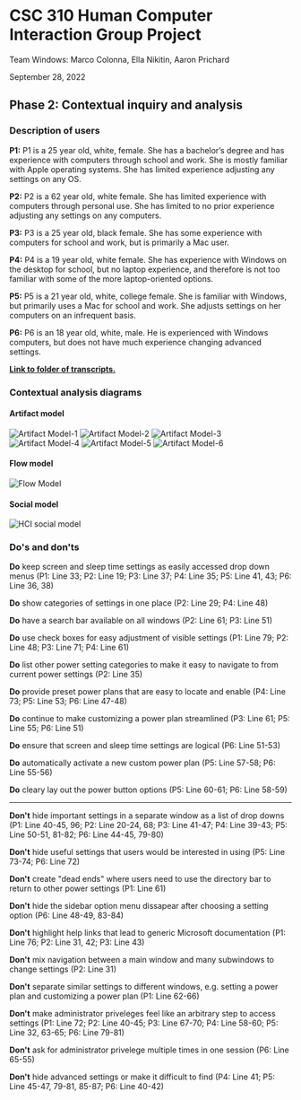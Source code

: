 # CSC 310 Human Computer Interaction Group Project

Team Windows: Marco Colonna, Ella Nikitin, Aaron Prichard

September 28, 2022

## Phase 2: Contextual inquiry and analysis

### Description of users

**P1:** P1 is a 25 year old, white, female. She has a bachelor’s degree and has experience with computers through school and work. She is mostly familiar with Apple operating systems. She has limited experience adjusting any settings on any OS.

**P2:** P2 is a 62 year old, white female. She has limited experience with computers through personal use. She has limited to no prior experience adjusting any settings on any computers.

**P3:** P3 is a 25 year old, black female. She has some experience with computers for school and work, but is primarily a Mac user.

**P4:** P4 is a 19 year old, white female. She has experience with Windows on the desktop for school, but no laptop experience, and therefore is not too familiar with some of the more laptop-oriented options.

**P5:** P5 is a 21 year old, white, college female. She is familiar with Windows, but primarily uses a Mac for school and work. She adjusts settings on her computers on an infrequent basis.

**P6:** P6 is an 18 year old, white, male. He is experienced with Windows computers, but does not have much experience changing advanced settings.

[**Link to folder of transcripts.**](Transcripts)

### Contextual analysis diagrams

#### Artifact model

![Artifact Model-1](https://user-images.githubusercontent.com/84739957/192847981-faa1ade1-afc6-4a5f-90f7-0fd85847ad01.jpg)
![Artifact Model-2](https://user-images.githubusercontent.com/84739957/192847988-6b15ab79-204a-48c1-9521-ca8cf58c5f20.jpg)
![Artifact Model-3](https://user-images.githubusercontent.com/84739957/192847998-1abde01c-d231-4741-87fc-21200187a0b1.jpg)
![Artifact Model-4](https://user-images.githubusercontent.com/84739957/192848004-23cbe2e6-16c4-4306-9d47-ecb667c481e5.jpg)
![Artifact Model-5](https://user-images.githubusercontent.com/84739957/192848016-61f1af9f-6e41-4b47-8f44-b25701f79314.jpg)
![Artifact Model-6](https://user-images.githubusercontent.com/84739957/192848028-d932a90b-1ecf-4a4a-b70e-807229c3fdb9.jpg)

#### Flow model

![Flow Model](https://user-images.githubusercontent.com/3681297/192921001-201dad69-fb30-4b03-b9bc-391873d439a2.png)


#### Social model

![HCI social model](https://user-images.githubusercontent.com/113215701/192908353-87db34b3-075a-47d4-9890-3bb0fcda7a52.png)

### Do's and don'ts

**Do** keep screen and sleep time settings as easily accessed drop down menus (P1: Line 33; P2: Line 19; P3: Line 37; P4: Line 35; P5: Line 41, 43; P6: Line 36, 38)

**Do** show categories of settings in one place (P2: Line 29; P4: Line 48)

**Do** have a search bar available on all windows (P2: Line 61; P3: Line 51)

**Do** use check boxes for easy adjustment of visible settings (P1: Line 79; P2: Line 48; P3: Line 71; P4: Line 61)

**Do** list other power setting categories to make it easy to navigate to from current power settings (P2: Line 35)

**Do** provide preset power plans that are easy to locate and enable (P4: Line 73; P5: Line 53; P6: Line 47-48)

**Do** continue to make customizing a power plan streamlined (P3: Line 61; P5: Line 55; P6: Line 51)

**Do** ensure that screen and sleep time settings are logical (P6: Line 51-53)

**Do** automatically activate a new custom power plan (P5: Line 57-58; P6: Line 55-56)

**Do** cleary lay out the power button options (P5: Line 60-61; P6: Line 58-59)

---

**Don't** hide important settings in a separate window as a list of drop downs (P1: Line 40-45, 96; P2: Line 20-24, 68; P3: Line 41-47; P4: Line 39-43; P5: Line 50-51, 81-82; P6: Line 44-45, 79-80)

**Don't** hide useful settings that users would be interested in using (P5: Line 73-74; P6: Line 72)

**Don't** create "dead ends" where users need to use the directory bar to return to other power settings (P1: Line 61)

**Don't** hide the sidebar option menu dissapear after choosing a setting option (P6: Line 48-49, 83-84)

**Don't** highlight help links that lead to generic Microsoft documentation (P1: Line 76; P2: Line 31, 42; P3: Line 43)

**Don't** mix navigation between a main window and many subwindows to change settings (P2: Line 31)

**Don't** separate similar settings to different windows, e.g. setting a power plan and customizing a power plan (P1: Line 62-66)

**Don't** make administrator priveleges feel like an arbitrary step to access settings (P1: Line 72; P2: Line 40-45; P3: Line 67-70; P4: Line 58-60; P5: Line 32, 63-65; P6: Line 79-81)

**Don't** ask for administrator privelege multiple times in one session (P6: Line 65-55)

**Don't** hide advanced settings or make it difficult to find (P4: Line 41; P5: Line 45-47, 79-81, 85-87; P6: Line 40-42)
